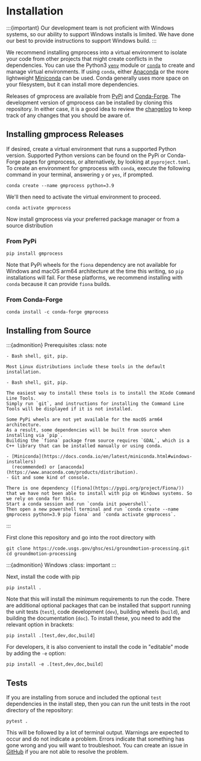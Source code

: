 # Installation

:::{important}
Our development team is not proficient with Windows systems, so our ability to support Windows installs is limited.
We have done our best to provide instructions to support Windows build.
:::


We recommend installing gmprocess into a virtual environment to isolate your code from other projects that might create conflicts in the dependencies.
You can use the Python3 [`venv`](https://docs.python.org/3/library/venv.html) module or [`conda`](https://conda.io/projects/conda/en/latest/user-guide/tasks/manage-environments.html) to create and manage virtual environments. If using `conda`, either [Anaconda](https://docs.anaconda.com/free/anaconda/install/index.html) or the more lightweight [Miniconda](https://docs.conda.io/en/latest/miniconda.html) can be used.
Conda generally uses more space on your filesystem, but it can install more dependencies.

Releases of gmprocess are available from [PyPi](https://pypi.org/project/gmprocess/) and [Conda-Forge](https://anaconda.org/conda-forge/gmprocess). 
The development version of gmprocess can be installed by cloning this repository. 
In either case, it is a good idea to review the [changelog](../developer/changelog) to keep track of any changes that you should be aware of. 

## Installing gmprocess Releases
If desired, create a virtual environment that runs a supported Python version. Supported Python versions can be found on the PyPi or Conda-Forge pages for gmprocess, or alternatively, by looking at `pyproject.toml`. To create an environment for gmprocess with `conda`, execute the following command in your terminal, answering `y` or `yes`, if prompted.

```
conda create --name gmprocess python=3.9

```

We'll then need to activate the virtual environment to proceed.

```
conda activate gmprocess
```

Now install gmprocess via your preferred package manager or from a source distribution

### From PyPi

```
pip install gmprocess
```

Note that PyPi wheels for the `fiona` dependency are not available for Windows and macOS arm64 architecture at the time this writing, so `pip` installations will fail. 
For these platforms, we recommend installing with `conda` because it can provide `fiona` builds.


### From Conda-Forge

```
conda install -c conda-forge gmprocess
```

## Installing from Source

:::{admonition} Prerequisites
:class: note

```{tab} Linux
- Bash shell, git, pip.

Most Linux distributions include these tools in the default installation.
```

```{tab} macOS
- Bash shell, git, pip.

The easiest way to install these tools is to install the XCode Command Line Tools.
Simply run `git`, and instructions for installing the Command Line Tools will be displayed if it is not installed.

Some PyPi wheels are not yet available for the macOS arm64 architecture.
As a result, some dependencies will be built from source when installing via `pip`.
Building the `fiona` package from source requires `GDAL`, which is a C++ library that can be installed manually or using conda.
```

```{tab} Windows
- [Miniconda](https://docs.conda.io/en/latest/miniconda.html#windows-installers) 
  (recommended) or [anaconda](https://www.anaconda.com/products/distribution).
- Git and some kind of console.

There is one dependency ([fiona](https://pypi.org/project/Fiona/)) that we have not been able to install with pip on Windows systems. So we rely on conda for this.
Start a conda session and run `conda init powershell`.
Then open a new powershell terminal and run `conda create --name gmprocess python=3.9 pip fiona` and `conda activate gmprocess`.
```

:::

First clone this repository and go into the root directory with

```
git clone https://code.usgs.gov/ghsc/esi/groundmotion-processing.git
cd groundmotion-processing
```

:::{admonition} Windows
:class: important
:::

Next, install the code with pip

```
pip install .
```

Note that this will install the minimum requirements to run the code.
There are additional optional packages that can be installed that support running the unit tests (`test`), code development (`dev`), building wheels (`build`), and building the documentation (`doc`).
To install these, you need to add the relevant option in brackets:

```
pip install .[test,dev,doc,build]
```

For developers, it is also convenient to install the code in "editable" mode by adding the `-e` option:

```
pip install -e .[test,dev,doc,build]
```

## Tests

If you are installing from soruce and included the optional `test` dependencies in the install step, then you can run the unit tests in the root directory of the repository:

```
pytest .
```

This will be followed by a lot of terminal output.
Warnings are expected to occur and do not indicate a problem.
Errors indicate that something has gone wrong and you will want to troubleshoot.
You can create an issue in [GitHub](https://code.usgs.gov/ghsc/esi/groundmotion-processing/issues) if you are not able to resolve the problem.
